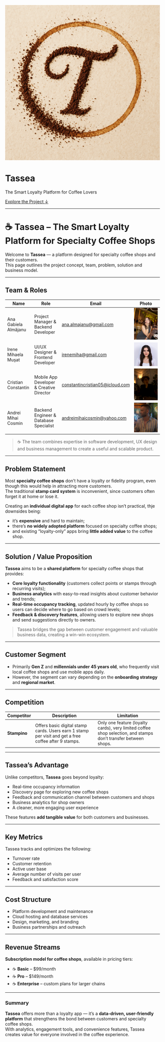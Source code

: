 <div class="hero">
  <img src="images/tassea-logo.png" alt="Tassea Logo" class="hero-logo">
  <h1 class="hero-title">Tassea</h1>
  <p class="hero-subtitle">The Smart Loyalty Platform for Coffee Lovers</p>
  <a href="#project-description" class="hero-button">Explore the Project ↓</a>
</div>

---

<span id="project-description"></span>


# ☕ **Tassea – The Smart Loyalty Platform for Specialty Coffee Shops**

Welcome to **Tassea** — a platform designed for specialty coffee shops and their customers.  
This page outlines the project concept, team, problem, solution and business model.

<!-- ---

## Project Title
**Tassea – The Smart Loyalty Platform for Specialty Coffee Shops** -->

---

## Team & Roles

| Name | Role | Email | Photo |
|------|------|--------|-------|
| Ana Gabiela Almăjanu | Project Manager & Backend Developer | [ana.almajanu@gmail.com](mailto:ana.almajanu@gmail.com) | ![Ana](images/ana2.jpeg) |
| Irene Mihaela Mușat | UI/UX Designer & Frontend Developer | [irenemiha@gmail.com](mailto:irenemiha@gmail.com) | ![Irene](images/irene.jpeg) |
| Cristian Constantin | Mobile App Developer & Creative Director | [constantincristian05@icloud.com](mailto:constantincristian05@icloud.com) | ![Cristian](images/cristian.jpeg) |
| Andrei Mihai Cosmin | Backend Engineer & Database Specialist | [andreimihaicosmin@yahoo.com](mailto:andreimihaicosmin@yahoo.com) | ![Cosmin](images/cosmin.jpeg) |

> ☕ The team combines expertise in software development, UX design and business management to create a useful and scalable product.

---

## Problem Statement

Most **specialty coffee shops** don’t have a loyalty or fidelity program, even though this would help in attracting more customers.  
The traditional **stamp card system** is inconvenient, since customers often forget it at home or lose it.  

Creating an **individual digital app** for each coffee shop isn’t practical, thje downsides being:

* it’s **expensive** and hard to maintain;
* there’s **no widely adopted platform** focused on specialty coffee shops;
* and existing “loyalty-only” apps bring **little added value** to the coffee shop.

---

## Solution / Value Proposition

**Tassea** aims to be a **shared platform** for specialty coffee shops that provides:

- **Core loyalty functionality** (customers collect points or stamps through recurring visits);  
- **Business analytics** with easy-to-read insights about customer behavior and trends;  
- **Real-time occupancy tracking**, updated hourly by coffee shops so users can decide where to go based on crowd levels;  
- **Feedback & discovery features**, allowing users to explore new shops and send suggestions directly to owners.

>  Tassea bridges the gap between customer engagement and valuable business data, creating a win-win ecosystem.

---

##  Customer Segment

- Primarily **Gen Z** and **millennials under 45 years old**, who frequently visit local coffee shops and use mobile apps daily.  
- However, the segment can vary depending on the **onboarding strategy** and **regional market**.

---

## Competition

| Competitor | Description | Limitation |
|-------------|-------------|-------------|
| **Stampino** | Offers basic digital stamp cards. Users earn 1 stamp per visit and get a free coffee after 9 stamps. | Only one feature (loyalty cards), very limited coffee shop selection, and stamps don’t transfer between shops. |

---

## Tassea’s Advantage

Unlike competitors, **Tassea** goes beyond loyalty:

- Real-time occupancy information  
- Discovery page for exploring new coffee shops   
- Feedback and communication channel between customers and shops 
- Business analytics for shop owners  
- A cleaner, more engaging user experience  

These features **add tangible value** for both customers and businesses.

---

## Key Metrics

Tassea tracks and optimizes the following:

- Turnover rate  
- Customer retention  
- Active user base  
- Average number of visits per user  
- Feedback and satisfaction score  

---

## Cost Structure

- Platform development and maintenance  
- Cloud hosting and database services  
- Design, marketing, and branding  
- Business partnerships and outreach  

---

## Revenue Streams

**Subscription model for coffee shops**, available in pricing tiers:

- ☕ **Basic** – $99/month  
- ☕ **Pro** – $149/month  
- ☕ **Enterprise** – custom plans for larger chains  

<!-- --- -->

<!-- ## 📎 Resources & References

🔗 [Tassea Concept Presentation](https://g.co/gemini/share/e2a472fe6f45) -->

---

### Summary

**Tassea** offers more than a loyalty app — it’s a **data-driven, user-friendly platform** that strengthens the bond between customers and specialty coffee shops.  
With analytics, engagement tools, and convenience features, Tassea creates value for everyone involved in the coffee experience.
